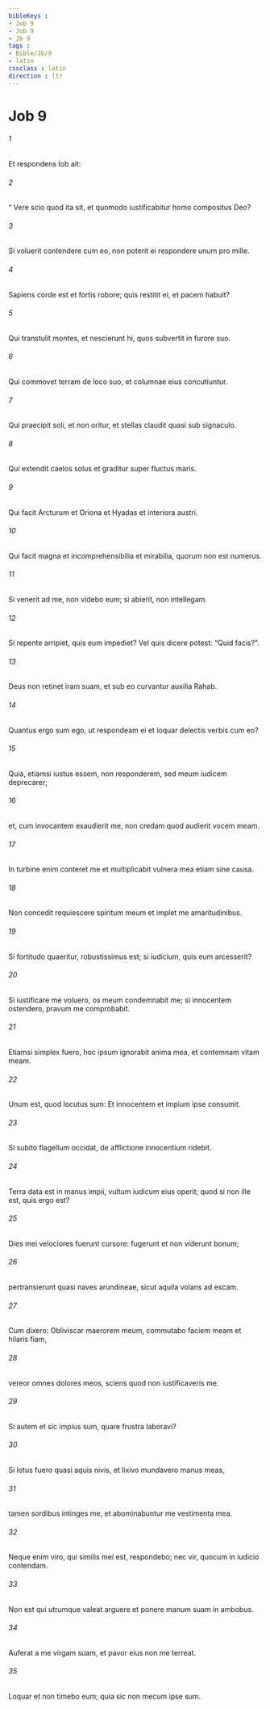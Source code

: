 ```yaml
---
bibleKeys : 
- Job 9
- Job 9
- Jb 9
tags : 
- Bible/Jb/9
- latin
cssclass : latin
direction : ltr
---
```


# Job 9

###### 1
Et respondens Iob ait:
###### 2
“ Vere scio quod ita sit, et quomodo iustificabitur homo compositus Deo?
###### 3
Si voluerit contendere cum eo, non poterit ei respondere unum pro mille.
###### 4
Sapiens corde est et fortis robore; quis restitit ei, et pacem habuit?
###### 5
Qui transtulit montes, et nescierunt hi, quos subvertit in furore suo.
###### 6
Qui commovet terram de loco suo, et columnae eius concutiuntur.
###### 7
Qui praecipit soli, et non oritur, et stellas claudit quasi sub signaculo.
###### 8
Qui extendit caelos solus et graditur super fluctus maris.
###### 9
Qui facit Arcturum et Oriona et Hyadas et interiora austri.
###### 10
Qui facit magna et incomprehensibilia et mirabilia, quorum non est numerus.
###### 11
Si venerit ad me, non videbo eum; si abierit, non intellegam.
###### 12
Si repente arripiet, quis eum impediet? Vel quis dicere potest: “Quid facis?”.
###### 13
Deus non retinet iram suam, et sub eo curvantur auxilia Rahab. 
###### 14
Quantus ergo sum ego, ut respondeam ei et loquar delectis verbis cum eo?
###### 15
Quia, etiamsi iustus essem, non responderem, sed meum iudicem deprecarer;
###### 16
et, cum invocantem exaudierit me, non credam quod audierit vocem meam.
###### 17
In turbine enim conteret me et multiplicabit vulnera mea etiam sine causa.
###### 18
Non concedit requiescere spiritum meum et implet me amaritudinibus.
###### 19
Si fortitudo quaeritur, robustissimus est; si iudicium, quis eum arcesserit?
###### 20
Si iustificare me voluero, os meum condemnabit me; si innocentem ostendero, pravum me comprobabit.
###### 21
Etiamsi simplex fuero, hoc ipsum ignorabit anima mea, et contemnam vitam meam.
###### 22
Unum est, quod locutus sum: Et innocentem et impium ipse consumit.
###### 23
Si subito flagellum occidat, de afflictione innocentium ridebit. 
###### 24
Terra data est in manus impii, vultum iudicum eius operit; quod si non ille est, quis ergo est?
###### 25
Dies mei velociores fuerunt cursore: fugerunt et non viderunt bonum;
###### 26
pertransierunt quasi naves arundineae, sicut aquila volans ad escam.
###### 27
Cum dixero: Obliviscar maerorem meum, commutabo faciem meam et hilaris fiam,
###### 28
vereor omnes dolores meos, sciens quod non iustificaveris me.
###### 29
Si autem et sic impius sum, quare frustra laboravi?
###### 30
Si lotus fuero quasi aquis nivis, et lixivo mundavero manus meas,
###### 31
tamen sordibus intinges me, et abominabuntur me vestimenta mea.
###### 32
Neque enim viro, qui similis mei est, respondebo; nec vir, quocum in iudicio contendam.
###### 33
Non est qui utrumque valeat arguere et ponere manum suam in ambobus.
###### 34
Auferat a me virgam suam, et pavor eius non me terreat.
###### 35
Loquar et non timebo eum; quia sic non mecum ipse sum.
